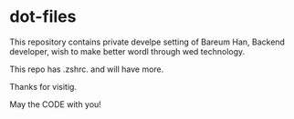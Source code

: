 # dot-files
This repository contains private develpe setting of Bareum Han, Backend developer, wish to make better wordl through wed technology.

This repo has .zshrc. and will have more. 

Thanks for visitig. 

May the CODE with you! 